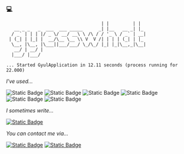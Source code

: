 ### 💻

<!--
**gyesswhat/gyesswhat** is a ✨ _special_ ✨ repository because its `README.md` (this file) appears on your GitHub profile.

Here are some ideas to get you started:

- 🔭 I’m currently working on ...
- 🌱 I’m currently learning ...
- 👯 I’m looking to collaborate on ...
- 🤔 I’m looking for help with ...
- 💬 Ask me about ...
- 📫 How to reach me: ...
- 😄 Pronouns: ...
- ⚡ Fun fact: ...
-->



```                                     _           _   
                                    | |         | |  
   __ _ _   _  ___  ___ _____      _| |__   __ _| |_ 
  / _` | | | |/ _ \/ __/ __\ \ /\ / / '_ \ / _` | __|
 | (_| | |_| |  __/\__ \__ \\ V  V /| | | | (_| | |_ 
  \__, |\__, |\___||___/___/ \_/\_/ |_| |_|\__,_|\__|
   __/ | __/ |                                       
  |___/ |___/
        
... Started GyulApplication in 12.11 seconds (process running for 22.000)
```

*I've used...*

![Static Badge](https://img.shields.io/badge/python-%233776AB?style=for-the-badge&logo=python&logoColor=white)
![Static Badge](https://img.shields.io/badge/java-%235382a1?style=for-the-badge&logoColor=white)
![Static Badge](https://img.shields.io/badge/c-%23A8B9CC?style=for-the-badge&logo=c&logoColor=white)
![Static Badge](https://img.shields.io/badge/spring%20boot-%236DB33F?style=for-the-badge&logo=springboot&logoColor=white)
![Static Badge](https://img.shields.io/badge/mysql-%234479A1?style=for-the-badge&logo=mysql&logoColor=white)
![Static Badge](https://img.shields.io/badge/amazon%20aws-%23232F3E?style=for-the-badge&logo=amazonaws&logoColor=white)


*I sometimes write...*  
  
<a href="https://velog.io/@heroinebabe/posts">![Static Badge](https://img.shields.io/badge/velog-%2320C997?style=for-the-badge&logo=velog&logoColor=white&link=https://velog.io/@heroinebabe)</a>


*You can contact me via...*  

<a href="mailto:h2weirdo@icloud.com">![Static Badge](https://img.shields.io/badge/email-%233693F3?style=for-the-badge&logo=icloud&logoColor=white&link=mailto%3Ah2weirdo%40icloud.com)</a>
<a href="https://www.instagram.com/gyesswhat">![Static Badge](https://img.shields.io/badge/instagram-%23E4405F?style=for-the-badge&logo=instagram&logoColor=white&link=https%3A%2F%2Fwww.instagram.com%2Fgyesswhat%2F)</a>


